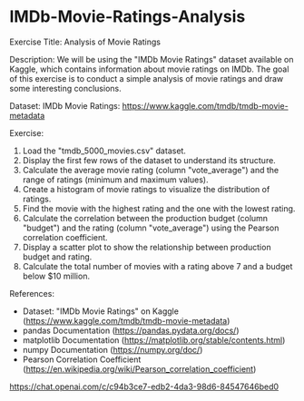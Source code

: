 # IMDb-Movie-Ratings-Analysis

Exercise Title: Analysis of Movie Ratings

Description:
We will be using the "IMDb Movie Ratings" dataset available on Kaggle, which contains information about movie ratings on IMDb. The goal of this exercise is to conduct a simple analysis of movie ratings and draw some interesting conclusions.

Dataset:
IMDb Movie Ratings: https://www.kaggle.com/tmdb/tmdb-movie-metadata

Exercise:
1. Load the "tmdb_5000_movies.csv" dataset.
2. Display the first few rows of the dataset to understand its structure.
3. Calculate the average movie rating (column "vote_average") and the range of ratings (minimum and maximum values).
4. Create a histogram of movie ratings to visualize the distribution of ratings.
5. Find the movie with the highest rating and the one with the lowest rating.
6. Calculate the correlation between the production budget (column "budget") and the rating (column "vote_average") using the Pearson correlation coefficient.
7. Display a scatter plot to show the relationship between production budget and rating.
8. Calculate the total number of movies with a rating above 7 and a budget below $10 million.

References:
- Dataset: "IMDb Movie Ratings" on Kaggle (https://www.kaggle.com/tmdb/tmdb-movie-metadata)
- pandas Documentation (https://pandas.pydata.org/docs/)
- matplotlib Documentation (https://matplotlib.org/stable/contents.html)
- numpy Documentation (https://numpy.org/doc/)
- Pearson Correlation Coefficient (https://en.wikipedia.org/wiki/Pearson_correlation_coefficient)

https://chat.openai.com/c/c94b3ce7-edb2-4da3-98d6-84547646bed0
